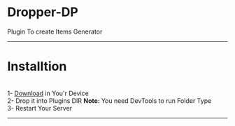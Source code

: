 # Dropper-DP
Plugin To create Items Generator
<hr>
<h1>Installtion</h1> <br>
1- <a href="poggit.pmmp.io/ci/Ky75/Dropper-DP">Download</a> in You'r Device<br>
2- Drop it into Plugins DIR <Phar/Folder> <b>Note: </b>You need DevTools to run Folder Type<br>
3- Restart Your Server
<hr>
